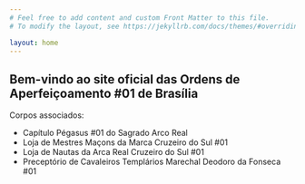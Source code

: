```yaml
---
# Feel free to add content and custom Front Matter to this file.
# To modify the layout, see https://jekyllrb.com/docs/themes/#overriding-theme-defaults

layout: home
---
```


## Bem-vindo ao site oficial das Ordens de Aperfeiçoamento #01 de Brasília
Corpos associados:
 - Capítulo Pégasus #01 do Sagrado Arco Real
 - Loja de Mestres Maçons da Marca Cruzeiro do Sul #01
 - Loja de Nautas da Arca Real Cruzeiro do Sul #01
 - Preceptório de Cavaleiros Templários Marechal Deodoro da Fonseca #01
